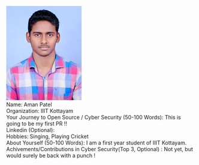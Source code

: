 ![Aman Patel](./images/aman-patel.jpg)<br>
Name: Aman Patel<br>
Organization: IIIT Kottayam<br>
Your Journey to Open Source / Cyber Security (50-100 Words): This is going to be my first PR !!<br>
Linkedin (Optional):<br>
Hobbies: Singing, Playing Cricket<br>
About Yourself (50-100 Words): I am a first year student of IIIT Kottayam.<br>
Achivements/Contributions in Cyber Security(Top 3, Optional) : Not yet, but would surely be back with a punch !